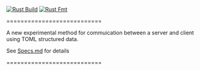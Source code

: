 [![Rust Build](https://github.com/secondary-smiles/communication-application/actions/workflows/rust-build.yml/badge.svg)](https://github.com/secondary-smiles/communication-application/actions/workflows/rust-build.yml)
[![Rust Fmt](https://github.com/secondary-smiles/communication-application/actions/workflows/rust-fmt.yml/badge.svg)](https://github.com/secondary-smiles/communication-application/actions/workflows/rust-fmt.yml)

===========================

A new experimental method for commuication between a server and client using TOML structured data.

See [Specs.md](https://github.com/secondary-smiles/communication-application/blob/master/Specs.md) for details

===========================
